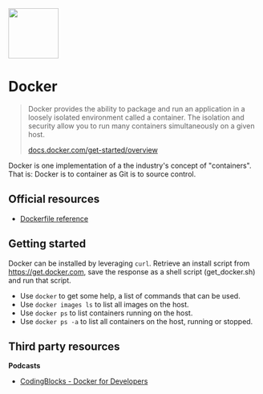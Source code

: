 <img class="logo" src="https://user-images.githubusercontent.com/29161635/97249090-8f08e900-17d9-11eb-80ae-ccf6e8ed5dc9.png" width="100px">

# Docker

> Docker provides the ability to package and run an application in a loosely isolated environment called a container. The isolation and security allow you to run many containers simultaneously on a given host. 
> 
> [docs.docker.com/get-started/overview](https://docs.docker.com/get-started/overview/)

Docker is one implementation of a the industry's concept of "containers".  That is: Docker is to container as Git is to source control.

## Official resources

- [Dockerfile reference](https://docs.docker.com/engine/reference/builder/)

## Getting started

Docker can be installed by leveraging `curl`.  Retrieve an install script from https://get.docker.com, save the response as a shell script (get_docker.sh) and run that script.

- Use `docker` to get some help, a list of commands that can be used.
- Use `docker images ls` to list all images on the host.
- Use `docker ps` to list containers running on the host.
- Use `docker ps -a` to list all containers on the host, running or stopped. 

## Third party resources

**Podcasts**

- [CodingBlocks - Docker for Developers](https://www.codingblocks.net/podcast/docker-for-developers/)
